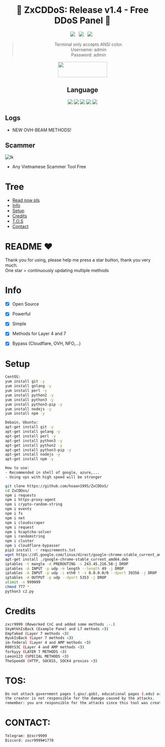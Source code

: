 <div align=center>
 
# 🚀 ZxCDDoS: Release v1.4 - Free DDoS Panel 🚀

<p>
 <img src="https://img.shields.io/github/stars/hoaan1995/ZxCDDoS?color=%23DF0067&style=for-the-badge"/> &nbsp;
 <img src="https://img.shields.io/github/forks/hoaan1995/ZxCDDoS?color=%239999FF&style=for-the-badge"/> &nbsp;
 <img src="https://img.shields.io/github/license/hoaan1995/ZxCDDoS?color=%23E8E8E8&style=for-the-badge"/> &nbsp;
 
</p>

> Terminal only accepts ANSI color.<br>
> Username: admin<br>
> Password: admin<br>
<p align="center">  <a href="https://t.me/realzer0hub"><img width="160" height="50" src="https://i.imgur.com/N7AK7XY.png"></a></p>
 
## Language</br>

 <img src="https://img.shields.io/badge/Python-FFDD00?style=for-the-badge&logo=python&logoColor=blue"/> <img src="https://img.shields.io/badge/JavaScript-323330?style=for-the-badge&logo=javascript&logoColor=F7DF1E"/> <img src="https://img.shields.io/badge/Perl-39457E?style=for-the-badge&logo=perl&logoColor=white"/> <img src="https://img.shields.io/badge/C-00599C?style=for-the-badge&logo=c&logoColor=white"/> <img src="https://img.shields.io/badge/Go-00ADD8?style=for-the-badge&logo=go&logoColor=white"/>
 </div>
 
 ## Logs</br>
 - NEW OVH-BEAM METHODS!
 
## Scammer
![lk]([https://i.ibb.co/Y2gH8Vp/neww.png](https://i.ibb.co/R0NDXnc/photo-2022-05-23-03-57-37.jpg))
- Any Vietnamese Scammer Tool Free

# Tree
* [Read now pls](#README)
* [Info](#Info)
* [Setup](#Setup)
* [Credits](#Credits)
* [T.O.S](#TOS)
* [Contact](#Contact)

# README ♥️
Thank you for using, please help me press a star button, thank you very much.<br>
One star = continuously updating multiple methods

# Info
- [x] Open Source
- [x] Powerful
- [x] Simple
- [x] Methods for Layer 4 and 7
- [x] Bypass (Cloudflare, OVH, NFO,...)  


# Setup
```sh
CentOS:
yum install git -y
yum install golang -y
yum install perl -y
yum install python2 -y
yum install python3 -y
yum install python3-pip -y
yum install nodejs -y
yum install npm -y

Debain, Ubuntu:
apt-get install git -y
apt-get install golang -y
apt-get install perl -y
apt-get install python3 -y
apt-get install python2 -y
apt-get install python3-pip -y
apt-get install nodejs -y
apt-get install npm -y

How to use: 
- Recommended in shell of google, azure,...
- Using vps with high speed will be stronger

git clone https://github.com/hoaan1995/ZxCDDoS/
cd ZxCDDos/
npm i requests
npm i https-proxy-agent
npm i crypto-random-string
npm i events
npm i fs
npm i net
npm i cloudscraper
npm i request
npm i hcaptcha-solver
npm i randomstring
npm i cluster
npm i cloudflare-bypasser
pip3 install -r requirements.txt
wget https://dl.google.com/linux/direct/google-chrome-stable_current_amd64.deb
apt-get install ./google-chrome-stable_current_amd64.deb
iptables -t mangle -A PREROUTING -s 243.45.216.58-j DROP
iptables -A INPUT -p udp -m length --length 49 -j DROP
iptables -A INPUT -p udp -i eth0 ! -s 0.0.0.0/0 --dport 39356 -j DROP
iptables -A OUTPUT -p udp --dport 5353 -j DROP
ulimit -n 999999
chmod 777 *
python3 c2.py
```

# Credits
```sh
zxcr9999 (Reworked CnC and added some methods .-.)
SkyWtkhIsBack (Example Panel and L7 methods <3)
Empfaked (Layer 7 methods <3)
HyukIsBack (Layer 7 methods <3)
im-federal (Layer 4 and AMP methods <3)
R00tS3C (Layer 4 and AMP methods <3)
forkyyy (LAYER 7 METHODS <3)
Leeon123 (SPECIAL METHODS <3)
TheSpeedX (HTTP, SOCKS5, SOCK4 proxies <3)
```

# TOS:
```sh
Do not attack government pages (.gov/.gob), educational pages (.edu) or the United States Department of Defense (.mil), 
the creator is not responsible for the damage caused by the attacks. 
remember: you are responsible for the attacks since this tool was created for educational purposes
```

# CONTACT:
```sh
Telegram: @zxcr9999
Discord: zxcr9999#1770
```
